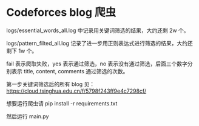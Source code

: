 # Codeforces blog 爬虫


logs/essential_words_all.log 中记录用关键词筛选的结果，大约还剩 2w 个。

logs/pattern_filted_all.log 记录了进一步用正则表达式进行筛选的结果，大约还剩下 1w 个。

fail 表示爬取失败，yes 表示通过筛选，no 表示没有通过筛选，后面三个数字分别表示 title, content, comments 通过筛选的次数。

第一步关键词筛选后的所有 blog 见：
https://cloud.tsinghua.edu.cn/f/5798f243ff9e4c7298cf/

想要运行爬虫请 pip install -r requirements.txt

然后运行 main.py 

